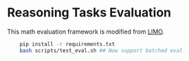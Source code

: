 # Reasoning Tasks Evaluation


This math evaluation framework is modified from [LIMO](https://github.com/GAIR-NLP/LIMO/blob/main/eval). 

```bash
    pip install -r requirements.txt
    bash scripts/test_eval.sh ## Now support batched eval
```
